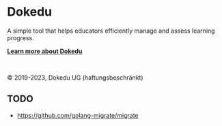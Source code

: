 # Dokedu

A simple tool that helps educators efficiently manage and assess learning progress. 

**[Learn more about Dokedu](https://dokedu.org)**

<br />

© 2019-2023, Dokedu UG (haftungsbeschränkt)


## TODO

- https://github.com/golang-migrate/migrate